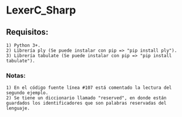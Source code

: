 # LexerC_Sharp
## Requisitos:
    1) Python 3+.
    2) Librería ply (Se puede instalar con pip => "pip install ply").
    3) Librería tabulate (Se puede instalar con pip => "pip install tabulate").

### Notas: 
    1) En el código fuente línea #107 está comentado la lectura del segundo ejemplo.
    2) Se tiene un diccionario llamado "reserved", en donde están guardados los identificadores que son palabras reservadas del lenguaje.
